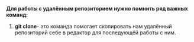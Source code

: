 **Для работы  с удалённым репозиторием нужно помнить ряд важных команд:**
 
 1. **git clone**- это команда помогает скопировать нам удалённый репозиторий себе в редактор для последующёй работы с ним.